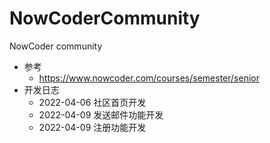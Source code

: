 # NowCoderCommunity
NowCoder community
- 参考
  - https://www.nowcoder.com/courses/semester/senior
- 开发日志
  - 2022-04-06 社区首页开发
  - 2022-04-09 发送邮件功能开发
  - 2022-04-09 注册功能开发
